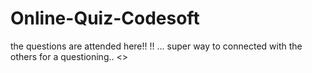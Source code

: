 # Online-Quiz-Codesoft
the questions are attended here!!
!!
...
super way to connected with the others for a questioning..
<<gaining the proper knowledge>>

